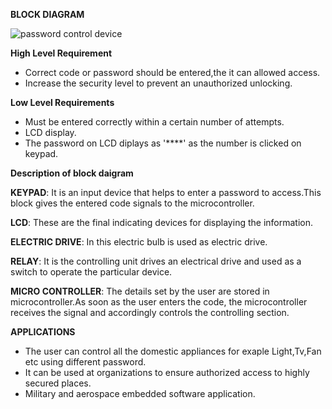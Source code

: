 **BLOCK DIAGRAM**


![password control device](https://user-images.githubusercontent.com/87614111/154789964-08af8de7-82ad-4b61-8f0b-28c53be9d0ef.jpg)

**High Level Requirement**
* Correct code or password should be entered,the it can allowed access.
* Increase the security level to prevent an unauthorized unlocking.

**Low Level Requirements**

* Must be entered correctly within a certain number of attempts.
* LCD display.
* The password on LCD diplays as '****' as the number is clicked on keypad.

**Description of block daigram**

**KEYPAD**: It is an input device that helps to enter a password to access.This block gives the entered code signals to the microcontroller.

**LCD**: These are the final indicating devices for displaying the information.

**ELECTRIC DRIVE**: In this electric bulb is used as electric drive.

**RELAY**: It is the controlling unit drives an electrical drive and used as a switch to operate the particular device.

**MICRO CONTROLLER**: The details set by the user are stored in microcontroller.As soon as the user enters the code, the microcontroller receives the signal and accordingly        controls the controlling section.

**APPLICATIONS**
* The user can control all the domestic appliances for exaple Light,Tv,Fan etc using different password.
* It can be used at organizations to ensure authorized access to highly secured places.
* Military and aerospace embedded software application.
